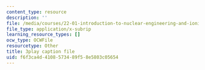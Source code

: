 ```yaml
---
content_type: resource
description: ''
file: /media/courses/22-01-introduction-to-nuclear-engineering-and-ionizing-radiation-fall-2016/f6f3ca4d4108573489f58e5803c05654_kJu5qVfSphw.vtt
file_type: application/x-subrip
learning_resource_types: []
ocw_type: OCWFile
resourcetype: Other
title: 3play caption file
uid: f6f3ca4d-4108-5734-89f5-8e5803c05654
---
```

